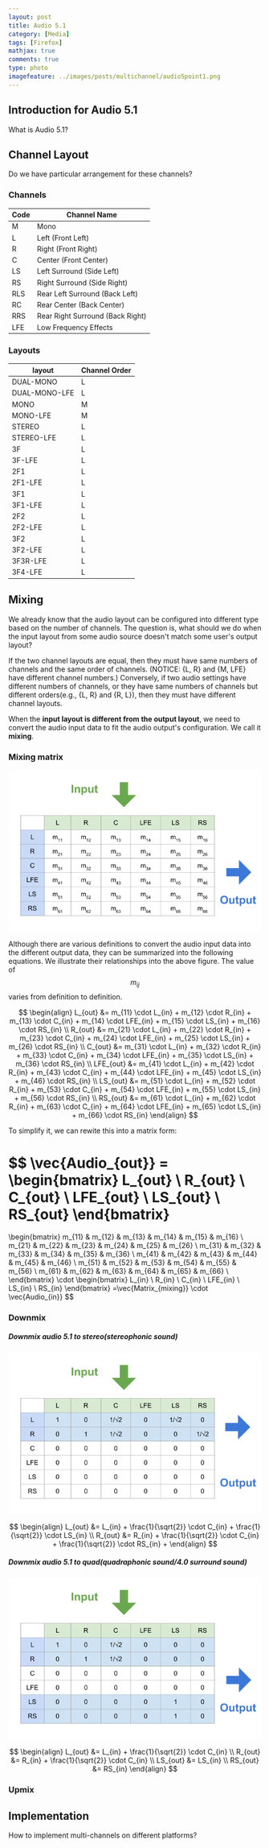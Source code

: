 ```yaml
---
layout: post
title: Audio 5.1
category: [Media]
tags: [Firefox]
mathjax: true
comments: true
type: photo
imagefeature: ../images/posts/multichannel/audio5point1.png
---
```



## Introduction for Audio 5.1
What is Audio 5.1?

## Channel Layout
Do we have particular arrangement for these channels?

### Channels

| Code | Channel Name                     |
| ---- | -------------------------------- |
| M    | Mono                             |
| L    | Left (Front Left)                |
| R    | Right (Front Right)              |
| C    | Center (Front Center)            |
| LS   | Left Surround (Side Left)        |
| RS   | Right Surround (Side Right)      |
| RLS  | Rear Left Surround (Back Left)   |
| RC   | Rear Center (Back Center)        |
| RRS  | Rear Right Surround (Back Right) |
| LFE  | Low Frequency Effects            |

### Layouts

| layout        | Channel Order |
| ------------- | ------------- |
| DUAL-MONO     | L | R |
| DUAL-MONO-LFE | L | R | LFE |
| MONO          | M |
| MONO-LFE      | M | LFE |
| STEREO        | L | R |
| STEREO-LFE    | L | R | LFE |
| 3F            | L | R | C |
| 3F-LFE        | L | R | C | LFE |
| 2F1           | L | R | RC |
| 2F1-LFE       | L | R | LFE | RC |
| 3F1           | L | R | C | RC |
| 3F1-LFE       | L | R | C | LFE | RC |
| 2F2           | L | R | LS | RS |
| 2F2-LFE       | L | R | LFE | LS | RS |
| 3F2           | L | R | C | LS | RS |
| 3F2-LFE       | L | R | C | LFE | LS | RS |
| 3F3R-LFE      | L | R | C | LFE | RC | LS | RS |
| 3F4-LFE       | L | R | C | LFE | RLS | RRS | LS | RS |

## Mixing

We already know that the audio layout can be configured into different type
based on the number of channels.
The question is, what should we do when the input layout from some audio source 
doesn't match some user's output layout?

If the two channel layouts are equal, 
then they must have same numbers of channels and the same order of channels.
(NOTICE: {L, R} and {M, LFE} have different channel numbers.)
Conversely, if two audio settings have different numbers of channels, 
or they have same numbers of channels but different orders(e.g., {L, R} and {R, L}),
then they must have different channel layouts.

When the **input layout is different from the output layout**, 
we need to convert the audio input data to fit the audio output's configuration.
We call it **mixing**.

### Mixing matrix
![Mixing matrix][mixing-matrix]

Although there are various definitions to convert the audio input data 
into the different output data,
they can be summarized into the following equations.
We illustrate their relationships into the above figure.
The value of $$m_{ij}$$ varies from definition to definition.

$$
\begin{align}
L_{out} &= m_{11} \cdot L_{in} +
           m_{12} \cdot R_{in} +
           m_{13} \cdot C_{in} +
           m_{14} \cdot LFE_{in} +
           m_{15} \cdot LS_{in} +
           m_{16} \cdot RS_{in}
\\
R_{out} &= m_{21} \cdot L_{in} +
           m_{22} \cdot R_{in} +
           m_{23} \cdot C_{in} +
           m_{24} \cdot LFE_{in} +
           m_{25} \cdot LS_{in} +
           m_{26} \cdot RS_{in}
\\
C_{out} &= m_{31} \cdot L_{in} +
           m_{32} \cdot R_{in} +
           m_{33} \cdot C_{in} +
           m_{34} \cdot LFE_{in} +
           m_{35} \cdot LS_{in} +
           m_{36} \cdot RS_{in}
\\
LFE_{out} &= m_{41} \cdot L_{in} +
             m_{42} \cdot R_{in} +
             m_{43} \cdot C_{in} +
             m_{44} \cdot LFE_{in} +
             m_{45} \cdot LS_{in} +
             m_{46} \cdot RS_{in}
\\
LS_{out} &= m_{51} \cdot L_{in} +
            m_{52} \cdot R_{in} +
            m_{53} \cdot C_{in} +
            m_{54} \cdot LFE_{in} +
            m_{55} \cdot LS_{in} +
            m_{56} \cdot RS_{in}
\\
RS_{out} &= m_{61} \cdot L_{in} +
            m_{62} \cdot R_{in} +
            m_{63} \cdot C_{in} +
            m_{64} \cdot LFE_{in} +
            m_{65} \cdot LS_{in} +
            m_{66} \cdot RS_{in}
\end{align}
$$

To simplify it, we can rewite this into a matrix form:

$$
\vec{Audio_{out}} =
\begin{bmatrix}
  L_{out} \\ 
  R_{out} \\ 
  C_{out} \\ 
  LFE_{out} \\ 
  LS_{out} \\ 
  RS_{out}
\end{bmatrix}
=
\begin{bmatrix}
  m_{11} & m_{12} & m_{13} & m_{14} & m_{15} & m_{16} \\
  m_{21} & m_{22} & m_{23} & m_{24} & m_{25} & m_{26} \\
  m_{31} & m_{32} & m_{33} & m_{34} & m_{35} & m_{36} \\
  m_{41} & m_{42} & m_{43} & m_{44} & m_{45} & m_{46} \\
  m_{51} & m_{52} & m_{53} & m_{54} & m_{55} & m_{56} \\
  m_{61} & m_{62} & m_{63} & m_{64} & m_{65} & m_{66} \\
\end{bmatrix}
\cdot
\begin{bmatrix}
  L_{in} \\ 
  R_{in} \\
  C_{in} \\
  LFE_{in} \\
  LS_{in} \\
  RS_{in}
\end{bmatrix}
=\vec{Matrix_{mixing}} \cdot \vec{Audio_{in}}
$$

### Downmix

##### Downmix audio 5.1 to stereo(stereophonic sound)
![Downmix 5.1 to stereo][dowmix-5point1-to-stereo]

$$
\begin{align}
L_{out} &= L_{in} +
           \frac{1}{\sqrt{2}} \cdot C_{in} +
           \frac{1}{\sqrt{2}} \cdot LS_{in}
\\
R_{out} &= R_{in} +
           \frac{1}{\sqrt{2}} \cdot C_{in} +
           \frac{1}{\sqrt{2}} \cdot RS_{in} +
\end{align}
$$

##### Downmix audio 5.1 to quad(quadraphonic sound/4.0 surround sound)
![Downmix 5.1 to quad][dowmix-5point1-to-quad]

$$
\begin{align}
L_{out} &= L_{in} + \frac{1}{\sqrt{2}} \cdot C_{in}
\\
R_{out} &= R_{in} + \frac{1}{\sqrt{2}} \cdot C_{in} 
\\
LS_{out} &= LS_{in}
\\
RS_{out} &= RS_{in}
\end{align}
$$

### Upmix

## Implementation
How to implement multi-channels on different platforms?

[mixing-matrix]: ../images/posts/multichannel/mixing-matrix.png "Mixing matrix"
[dowmix-5point1-to-stereo]: ../images/posts/multichannel/dowmix-5point1-to-stereo.png "Downmix 5.1 to stereo"
[dowmix-5point1-to-quad]: ../images/posts/multichannel/dowmix-5point1-to-quad.png "Downmix 5.1 to quad"